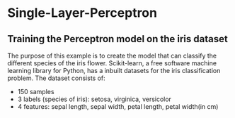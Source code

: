 # Single-Layer-Perceptron
## Training the Perceptron model on the iris dataset

The purpose of this example is to create the model that can classify the different species of the iris flower. Scikit-learn, a free software machine learning library for Python, has a inbuilt datasets for the iris classification problem.
The dataset consists of:
- 150 samples
- 3 labels (species of iris): setosa, virginica, versicolor
- 4 features: sepal length, sepal width, petal length, petal width(in cm)
